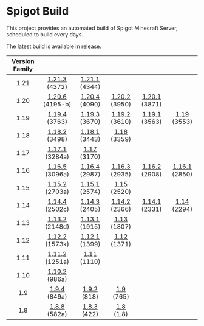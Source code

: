# Spigot Build

This project provides an automated build of Spigot Minecraft Server, scheduled to build every days.

The latest build is available in [release](https://github.com/doandat943/spigot-build/releases/latest).


| Version Family | | | | | |
|:---:|:---:|:---:|:---:|:---:|:---:|
| 1.21 | [1.21.3](https://github.com/doandat943/spigot-build/releases/download/Spigot/spigot-1.21.3.jar) (4372) | [1.21.1](https://github.com/doandat943/spigot-build/releases/download/Spigot/spigot-1.21.1.jar) (4344) | | | |
| 1.20 | [1.20.6](https://github.com/doandat943/spigot-build/releases/download/Spigot/spigot-1.20.6.jar) (4195-b) | [1.20.4](https://github.com/doandat943/spigot-build/releases/download/Spigot/spigot-1.20.4.jar) (4090) | [1.20.2](https://github.com/doandat943/spigot-build/releases/download/Spigot/spigot-1.20.2.jar) (3950) | [1.20.1](https://github.com/doandat943/spigot-build/releases/download/Spigot/spigot-1.20.1.jar) (3871) | |
| 1.19 | [1.19.4](https://github.com/doandat943/spigot-build/releases/download/Spigot/spigot-1.19.4.jar) (3763) | [1.19.3](https://github.com/doandat943/spigot-build/releases/download/Spigot/spigot-1.19.3.jar) (3670) | [1.19.2](https://github.com/doandat943/spigot-build/releases/download/Spigot/spigot-1.19.2.jar) (3610) | [1.19.1](https://github.com/doandat943/spigot-build/releases/download/Spigot/spigot-1.19.1.jar) (3563) | [1.19](https://github.com/doandat943/spigot-build/releases/download/Spigot/spigot-1.19.jar) (3553) |
| 1.18 | [1.18.2](https://github.com/doandat943/spigot-build/releases/download/Spigot/spigot-1.18.2.jar) (3498) | [1.18.1](https://github.com/doandat943/spigot-build/releases/download/Spigot/spigot-1.18.1.jar) (3443) | [1.18](https://github.com/doandat943/spigot-build/releases/download/Spigot/spigot-1.18.jar) (3359) | | |
| 1.17 | [1.17.1](https://github.com/doandat943/spigot-build/releases/download/Spigot/spigot-1.17.1.jar) (3284a) | [1.17](https://github.com/doandat943/spigot-build/releases/download/Spigot/spigot-1.17.jar) (3170) | | | |
| 1.16 | [1.16.5](https://github.com/doandat943/spigot-build/releases/download/Spigot/spigot-1.16.5.jar) (3096a) | [1.16.4](https://github.com/doandat943/spigot-build/releases/download/Spigot/spigot-1.16.4.jar) (2987) | [1.16.3](https://github.com/doandat943/spigot-build/releases/download/Spigot/spigot-1.16.3.jar) (2935) | [1.16.2](https://github.com/doandat943/spigot-build/releases/download/Spigot/spigot-1.16.2.jar) (2908) | [1.16.1](https://github.com/doandat943/spigot-build/releases/download/Spigot/spigot-1.16.1.jar) (2850) |
| 1.15 | [1.15.2](https://github.com/doandat943/spigot-build/releases/download/Spigot/spigot-1.15.2.jar) (2703a) | [1.15.1](https://github.com/doandat943/spigot-build/releases/download/Spigot/spigot-1.15.1.jar) (2574) | [1.15](https://github.com/doandat943/spigot-build/releases/download/Spigot/spigot-1.15.jar) (2520) | | |
| 1.14 | [1.14.4](https://github.com/doandat943/spigot-build/releases/download/Spigot/spigot-1.14.4.jar) (2502c) | [1.14.3](https://github.com/doandat943/spigot-build/releases/download/Spigot/spigot-1.14.3.jar) (2405) | [1.14.2](https://github.com/doandat943/spigot-build/releases/download/Spigot/spigot-1.14.2.jar) (2366) | [1.14.1](https://github.com/doandat943/spigot-build/releases/download/Spigot/spigot-1.14.1.jar) (2331) | [1.14](https://github.com/doandat943/spigot-build/releases/download/Spigot/spigot-1.14.jar) (2294) |
| 1.13 | [1.13.2](https://github.com/doandat943/spigot-build/releases/download/Spigot/spigot-1.13.2.jar) (2148d) | [1.13.1](https://github.com/doandat943/spigot-build/releases/download/Spigot/spigot-1.13.1.jar) (1915) | [1.13](https://github.com/doandat943/spigot-build/releases/download/Spigot/spigot-1.13.jar) (1807) | | |
| 1.12 | [1.12.2](https://github.com/doandat943/spigot-build/releases/download/Spigot/spigot-1.12.2.jar) (1573k) | [1.12.1](https://github.com/doandat943/spigot-build/releases/download/Spigot/spigot-1.12.1.jar) (1399) | [1.12](https://github.com/doandat943/spigot-build/releases/download/Spigot/spigot-1.12.jar) (1371) | | |
| 1.11 | [1.11.2](https://github.com/doandat943/spigot-build/releases/download/Spigot/spigot-1.11.2.jar) (1251a) | [1.11](https://github.com/doandat943/spigot-build/releases/download/Spigot/spigot-1.11.jar) (1110) | | | |
| 1.10 | [1.10.2](https://github.com/doandat943/spigot-build/releases/download/Spigot/spigot-1.10.2.jar) (986a) | | | | |
| 1.9 | [1.9.4](https://github.com/doandat943/spigot-build/releases/download/Spigot/spigot-1.9.4.jar) (849a) | [1.9.2](https://github.com/doandat943/spigot-build/releases/download/Spigot/spigot-1.9.2.jar) (818) | [1.9](https://github.com/doandat943/spigot-build/releases/download/Spigot/spigot-1.9.jar) (765) | | |
| 1.8 | [1.8.8](https://github.com/doandat943/spigot-build/releases/download/Spigot/spigot-1.8.8.jar) (582a) | [1.8.3](https://github.com/doandat943/spigot-build/releases/download/Spigot/spigot-1.8.3.jar) (422) | [1.8](https://github.com/doandat943/spigot-build/releases/download/Spigot/spigot-1.8.jar) (1.8) | | |
